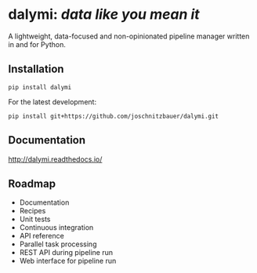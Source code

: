 # dalymi: *data like you mean it*

A lightweight, data-focused and non-opinionated pipeline manager written in and for Python.

## Installation
```
pip install dalymi
```

For the latest development:
```
pip install git+https://github.com/joschnitzbauer/dalymi.git
```

## Documentation
http://dalymi.readthedocs.io/

## Roadmap
- Documentation
- Recipes
- Unit tests
- Continuous integration
- API reference
- Parallel task processing
- REST API during pipeline run
- Web interface for pipeline run

